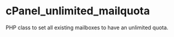 cPanel_unlimited_mailquota
==========================

PHP class to set all existing mailboxes to have an unlimited quota.
